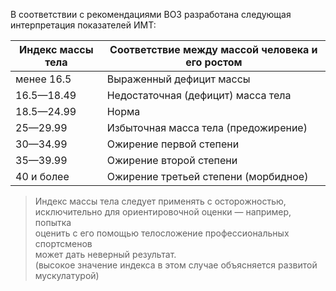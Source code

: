 
В соответствии с рекомендациями ВОЗ разработана следующая интерпретация показателей ИМТ:

| Индекс массы тела | Соответствие между массой человека и его ростом  | 
|-------------------|--------------------------------------------------|
| менее 16.5        | 	Выраженный дефицит массы                        | 
| 16.5—18.49        | Недостаточная (дефицит) масса тела               | 
| 18.5—24.99        | Норма                                            |
| 25—29.99          | 	Избыточная масса тела (предожирение)            |
| 30—34.99          | Ожирение первой степени                          |
| 35—39.99          | Ожирение второй степени                          |
| 40 и более        | Ожирение третьей степени (морбидное)             |

>Индекс массы тела следует применять с осторожностью,<br>
 исключительно для ориентировочной оценки — например, попытка<br>
 оценить с его помощью телосложение профессиональных спортсменов<br>
 может дать неверный результат.<br>
 (высокое значение индекса в этом случае объясняется развитой мускулатурой)<br>